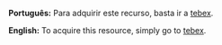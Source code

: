 **Português:**
Para adquirir este recurso, basta ir a [tebex](https://latinospvp.tebex.io/package/6737100).

**English:**
To acquire this resource, simply go to [tebex](https://latinospvp.tebex.io/package/6737100).
